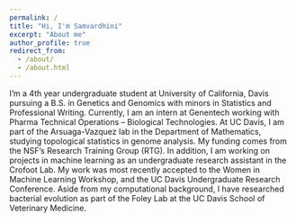 ```yaml
---
permalink: /
title: "Hi, I'm Samvardhini"
excerpt: "About me"
author_profile: true
redirect_from: 
  - /about/
  - /about.html
---
```


I’m a 4th year undergraduate student at University of California, Davis pursuing a B.S. in Genetics and Genomics with minors in Statistics and Professional Writing. Currently, I am an intern at Genentech working with Pharma Technical Operations – Biological Technologies.
At UC Davis, I am part of the Arsuaga-Vazquez lab in the Department of Mathematics, studying topological statistics in genome analysis. My funding comes from the NSF’s Research Training Group (RTG). In addition, I am working on projects in machine learning as an undergraduate research assistant in the Crofoot Lab. My work was most recently accepted to the Women in Machine Learning Workshop, and the UC Davis Undergraduate Research Conference. Aside from my computational background, I have researched bacterial evolution as part of the Foley Lab at the UC Davis School of Veterinary Medicine.

